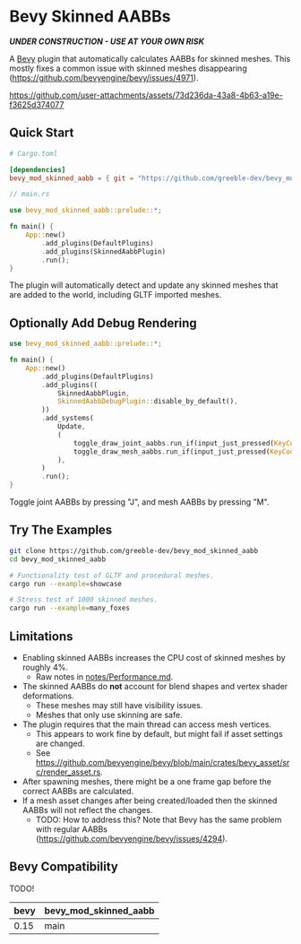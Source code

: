 # Bevy Skinned AABBs

***UNDER CONSTRUCTION - USE AT YOUR OWN RISK***

A [Bevy](https://github.com/bevyengine/bevy) plugin that automatically calculates AABBs for skinned meshes. This mostly fixes a common issue with skinned meshes disappearing (https://github.com/bevyengine/bevy/issues/4971).

https://github.com/user-attachments/assets/73d236da-43a8-4b63-a19e-f3625d374077

## Quick Start

```toml
# Cargo.toml

[dependencies]
bevy_mod_skinned_aabb = { git = "https://github.com/greeble-dev/bevy_mod_skinned_aabb.git" }
```

```rust
// main.rs

use bevy_mod_skinned_aabb::prelude::*;

fn main() {
    App::new()
        .add_plugins(DefaultPlugins)
        .add_plugins(SkinnedAabbPlugin)
        .run();
}
```

The plugin will automatically detect and update any skinned meshes that are added to the world, including GLTF imported meshes.

## Optionally Add Debug Rendering

```rust
use bevy_mod_skinned_aabb::prelude::*;

fn main() {
    App::new()
        .add_plugins(DefaultPlugins)
        .add_plugins((
            SkinnedAabbPlugin,
            SkinnedAabbDebugPlugin::disable_by_default(),
        ))
        .add_systems(
            Update,
            (
                toggle_draw_joint_aabbs.run_if(input_just_pressed(KeyCode::KeyJ)),
                toggle_draw_mesh_aabbs.run_if(input_just_pressed(KeyCode::KeyM)),
            ),
        )
        .run();	
}
```

Toggle joint AABBs by pressing "J", and mesh AABBs by pressing "M".

## Try The Examples

```sh
git clone https://github.com/greeble-dev/bevy_mod_skinned_aabb
cd bevy_mod_skinned_aabb

# Functionality test of GLTF and procedural meshes.
cargo run --example=showcase

# Stress test of 1000 skinned meshes.
cargo run --example=many_foxes
```


## Limitations

- Enabling skinned AABBs increases the CPU cost of skinned meshes by roughly 4%. 
	- Raw notes in [notes/Performance.md](notes/Performance.md).
- The skinned AABBs do **not** account for blend shapes and vertex shader deformations.
	- These meshes may still have visibility issues.
	- Meshes that only use skinning are safe.
- The plugin requires that the main thread can access mesh vertices.
	- This appears to work fine by default, but might fail if asset settings are changed.
	- See https://github.com/bevyengine/bevy/blob/main/crates/bevy_asset/src/render_asset.rs.
- After spawning meshes, there might be a one frame gap before the correct AABBs are calculated.
- If a mesh asset changes after being created/loaded then the skinned AABBs will not reflect the changes.
    - TODO: How to address this? Note that Bevy has the same problem with regular AABBs (https://github.com/bevyengine/bevy/issues/4294).

## Bevy Compatibility

TODO!

| bevy | bevy_mod_skinned_aabb |
|------|-----------------------|
| 0.15 | main                  |
